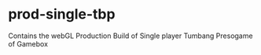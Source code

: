 # prod-single-tbp
Contains the webGL Production Build of Single player Tumbang Presogame of Gamebox

